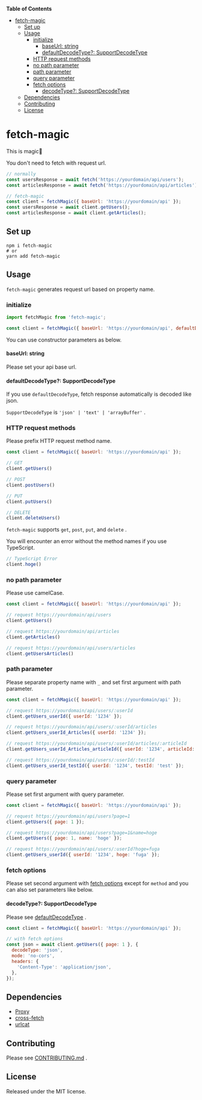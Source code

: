 <!-- START doctoc generated TOC please keep comment here to allow auto update -->
<!-- DON'T EDIT THIS SECTION, INSTEAD RE-RUN doctoc TO UPDATE -->
**Table of Contents**

- [fetch-magic](#fetch-magic)
  - [Set up](#set-up)
  - [Usage](#usage)
    - [initialize](#initialize)
      - [baseUrl: string](#baseurl-string)
      - [defaultDecodeType?: SupportDecodeType](#defaultdecodetype-supportdecodetype)
    - [HTTP request methods](#http-request-methods)
    - [no path parameter](#no-path-parameter)
    - [path parameter](#path-parameter)
    - [query parameter](#query-parameter)
    - [fetch options](#fetch-options)
      - [decodeType?: SupportDecodeType](#decodetype-supportdecodetype)
  - [Dependencies](#dependencies)
  - [Contributing](#contributing)
  - [License](#license)

<!-- END doctoc generated TOC please keep comment here to allow auto update -->

# fetch-magic

This is magic🥳

You don't need to fetch with request url.

```js
// normally
const usersResponse = await fetch('https://yourdomain/api/users');
const articlesResponse = await fetch('https://yourdomain/api/articles');

// fetch-magic
const client = fetchMagic({ baseUrl: 'https://yourdomain/api' });
const usersResponse = await client.getUsers();
const articlesResponse = await client.getArticles();
```

## Set up

```shell
npm i fetch-magic
# or
yarn add fetch-magic
```

## Usage

`fetch-magic` generates request url based on property name.

### initialize

```js
import fetchMagic from 'fetch-magic';

const client = fetchMagic({ baseUrl: 'https://yourdomain/api', defaultDecodeType: 'json' });
```

You can use constructor parameters as below.

#### baseUrl: string

Please set your api base url.

#### defaultDecodeType?: SupportDecodeType

If you use `defaultDecodeType`, fetch response automatically is decoded like json.

`SupportDecodeType` is `'json' | 'text' | 'arrayBuffer'` .

### HTTP request methods

Please prefix HTTP request method name.

```js
const client = fetchMagic({ baseUrl: 'https://yourdomain/api' });

// GET
client.getUsers()

// POST
client.postUsers()

// PUT
client.putUsers()

// DELETE
client.deleteUsers()
```

`fetch-magic` supports `get`, `post`, `put`, and `delete` .

You will encounter an error without the method names if you use TypeScript.

```js
// TypeScript Error
client.hoge()
```

### no path parameter

Please use camelCase.

```js
const client = fetchMagic({ baseUrl: 'https://yourdomain/api' });

// request https://yourdomain/api/users
client.getUsers()

// request https://yourdomain/api/articles
client.getArticles()

// request https://yourdomain/api/users/articles
client.getUsersArticles()
```

### path parameter

Please separate property name with `_` and set first argument with path parameter.

```js
const client = fetchMagic({ baseUrl: 'https://yourdomain/api' });

// request https://yourdomain/api/users/:userId
client.getUsers_userId({ userId: '1234' });

// request https://yourdomain/api/users/:userId/articles
client.getUsers_userId_Articles({ userId: '1234' });

// request https://yourdomain/api/users/:userId/articles/:articleId
client.getUsers_userId_Articles_articleId({ userId: '1234', articleId: '5678' });

// request https://yourdomain/api/users/:userId/:testId
client.getUsers_userId_testId({ userId: '1234', testId: 'test' });
```

### query parameter

Please set first argument with query parameter.

```js
const client = fetchMagic({ baseUrl: 'https://yourdomain/api' });

// request https://yourdomain/api/users?page=1
client.getUsers({ page: 1 });

// request https://yourdomain/api/users?page=1&name=hoge
client.getUsers({ page: 1, name: 'hoge' });

// request https://yourdomain/api/users/:userId?hoge=fuga
client.getUsers_userId({ userId: '1234', hoge: 'fuga' });
```

### fetch options

Please set second argument with [fetch options](https://developer.mozilla.org/en-US/docs/Web/API/fetch#parameters) except for `method` and you can also set parameters like below. 

#### decodeType?: SupportDecodeType

Please see [defaultDecodeType](#defaultDecodeType-SupportDecodeType) .

```js
const client = fetchMagic({ baseUrl: 'https://yourdomain/api' });

// with fetch options
const json = await client.getUsers({ page: 1 }, {
  decodeType: 'json',
  mode: 'no-cors',
  headers: {
    'Content-Type': 'application/json',
  },
});
```

## Dependencies

- [Proxy](https://developer.mozilla.org/en-US/docs/Web/JavaScript/Reference/Global_Objects/Proxy)
- [cross-fetch](https://github.com/lquixada/cross-fetch)
- [urlcat](https://github.com/balazsbotond/urlcat)

## Contributing

Please see [CONTRIBUTING.md](https://github.com/hiroki0525/fetch-magic/blob/main/CONTRIBUTING.md) .

## License

Released under the MIT license.